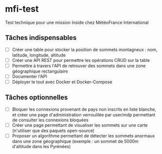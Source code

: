 # mfi-test
Test technique pour une mission Inside chez MétéoFrance International

## Tâches indispensables
- [ ] Créer une table pour stocker la position de sommets montagneux : nom, latitude, longitude, altitude
- [ ] Créer une API REST pour permettre les opérations CRUD sur la table
- [ ] Permettre à travers l'API de retrouver des sommets dans une zone géographique rectangulaire
- [ ] Documenter l'API
- [ ] Déployer le tout avec Docker et Docker-Compose

## Tâches optionnelles
- [ ] Bloquer les connexions provenant de pays non inscrits en liste blanche, et créer une page d'administration verrouillée par user/mdp permettant de consulter les connexions bloquées
- [ ] Créer une page permettant de visualiser les sommets sur une carte (n'utiliser que des paquets open-source)
- [ ] Proposer un algorithme permettant de détecter les sommets anormaux dans une zone géographique (exemple : un sommet de 5000m d'altitude dans les Pyrénées)
